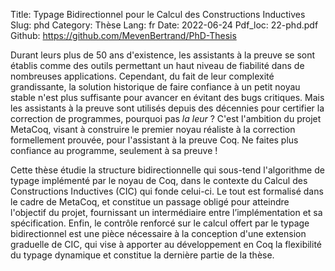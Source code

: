 Title: Typage Bidirectionnel pour le Calcul des Constructions Inductives
Slug: phd
Category: Thèse
Lang: fr
Date: 2022-06-24
Pdf_loc: 22-phd.pdf
Github: https://github.com/MevenBertrand/PhD-Thesis

Durant leurs plus de 50 ans d'existence, les assistants à la preuve
se sont établis comme des outils permettant un haut niveau
de fiabilité dans de nombreuses applications.
Cependant, du fait de leur complexité grandissante, la solution historique de faire confiance à
un petit noyau stable n'est plus suffisante pour avancer en évitant des bugs critiques.
Mais les assistants à la preuve sont utilisés depuis des décennies pour certifier la
correction de programmes, pourquoi pas *la leur* ?
C'est l'ambition du projet MetaCoq,
visant à construire le premier noyau réaliste à la correction formellement prouvée,
pour l'assistant à la preuve Coq.
Ne faites plus confiance au programme, seulement à sa preuve !

Cette thèse étudie la structure bidirectionnelle qui sous-tend
l'algorithme de typage implémenté par le noyau de Coq,
dans le contexte du Calcul des Constructions Inductives (CIC) qui fonde celui-ci.
Le tout est formalisé dans le cadre de MetaCoq, et constitue
un passage obligé pour atteindre l'objectif du projet, fournissant
un intermédiaire entre l’implémentation et sa spécification.
Enfin, le contrôle renforcé sur le calcul offert par le typage bidirectionnel
est une pièce nécessaire à la conception d'une extension graduelle
de CIC, qui vise à apporter au développement en Coq la flexibilité
du typage dynamique et constitue la dernière partie de la thèse.